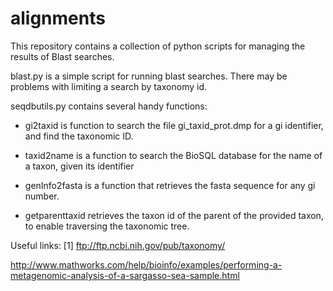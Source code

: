alignments
==========

This repository contains a collection of python scripts for managing the
results of Blast searches. 

blast.py is a simple script for running blast searches. There may be problems with limiting a search by taxonomy id. 

seqdbutils.py contains several handy functions:

 - gi2taxid is function to search the file gi_taxid_prot.dmp for a gi identifier, 
and find the taxonomic ID.

 - taxid2name is a function to search the BioSQL database for the name of a taxon,
given its identifier

 - genInfo2fasta is a function that retrieves the fasta sequence for any gi number.

 - getparenttaxid retrieves the taxon id of the parent of the provided taxon, to enable traversing the taxonomic tree. 

Useful links:
[1] ftp://ftp.ncbi.nih.gov/pub/taxonomy/

http://www.mathworks.com/help/bioinfo/examples/performing-a-metagenomic-analysis-of-a-sargasso-sea-sample.html